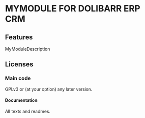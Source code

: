 # MYMODULE FOR DOLIBARR ERP CRM

## Features
MyModuleDescription


<!--
For more informations, see the [translator's documentation](https://wiki.dolibarr.org/index.php/Translator_documentation).

There is a [Transifex project](https://transifex.com/projects/p/dolibarr-module-template) for this module.
-->


Licenses
--------

### Main code

GPLv3 or (at your option) any later version.

#### Documentation

All texts and readmes.
